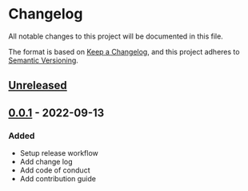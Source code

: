# Changelog

All notable changes to this project will be documented in this file.

The format is based on [Keep a Changelog](https://keepachangelog.com/en/1.0.0/), and this project adheres to [Semantic Versioning](https://semver.org/spec/v2.0.0.html).

## [Unreleased]

## [0.0.1] - 2022-09-13

### Added

- Setup release workflow
- Add change log
- Add code of conduct
- Add contribution guide

<!--
## Template

### Added

- for new features

### Changed

- for changes in existing functionality

### Fixed

- for any bug fixes

### Security

- in case of vulnerabilities

### Deprecated

- for soon-to-be removed features

### Removed

- for now removed features

### Upgrades

- for dependency upgrades
-->

[0.0.1]: https://github.com/wildfly-extras/wildfly-grpc-feature-pack/compare/vTemplate...v0.0.1
[Unreleased]: https://github.com/wildfly-extras/wildfly-grpc-feature-pack/compare/v0.0.1...HEAD
[0.0.1]: https://github.com/wildfly-extras/wildfly-grpc-feature-pack/compare/vTemplate...v0.0.1
